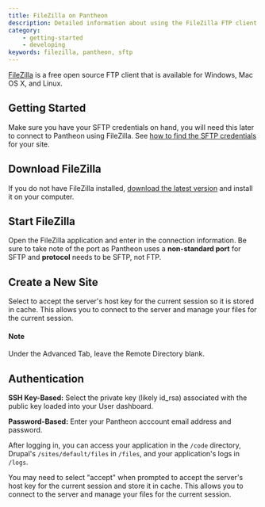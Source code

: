 ```yaml
---
title: FileZilla on Pantheon
description: Detailed information about using the FileZilla FTP client for your Pantheon site.
category:
    - getting-started
    - developing
keywords: filezilla, pantheon, sftp
---
```

[FileZilla](http://winscp.net/eng/index.php) is a free open source FTP client that is available for Windows, Mac OS X, and Linux.

## Getting Started

Make sure you have your SFTP credentials on hand, you will need this later to connect to Pantheon using FileZilla. See [how to find the SFTP credentials](/docs/articles/sites/code/developing-directly-with-sftp-mode/#sftp-connection-information) for your site.

## Download FileZilla

If you do not have FileZilla installed, [download the latest version](https://FileZilla-project.org/) and install it on your computer.

## Start FileZilla

Open the FileZilla application and enter in the connection information. Be sure to take note of the port as Pantheon uses a **non-standard port** for SFTP and **protocol** needs to be SFTP, not FTP.<br />

## Create a New Site

Select to accept the server's host key for the current session so it is stored in cache. This allows you to connect to the server and manage your files for the current session.

<div class="alert alert-info" role="alert">
<h4>Note</h4>
Under the Advanced Tab, leave the Remote Directory blank.  </div>

## Authentication

**SSH Key-Based:** Select the private key (likely id_rsa) associated with the public key loaded into your User dashboard.   

**Password-Based:** Enter your Pantheon acccount email address and password.

After logging in, you can access your application in the `/code` directory, Drupal's `/sites/default/files` in `/files`, and your application's logs in `/logs`. 

You may need to select "accept" when prompted to accept the server's host key for the current session and store it in cache. This allows you to connect to the server and manage your files for the current session.
